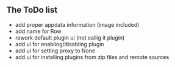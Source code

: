 ## The ToDo list

* add proper appdata information (image included)
* add name for Row
* rework default plugin ui (not callig it plugin)
* add ui for enabling/disabling plugin
* add ui for setting proxy to None
* add ui for installing plugins from zip files and remote sources
